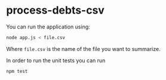 # process-debts-csv

You can run the application using:
```sh
node app.js < file.csv
```
Where `file.csv` is the name of the file you want to summarize.

In order to run the unit tests you can run
```sh
npm test
```
